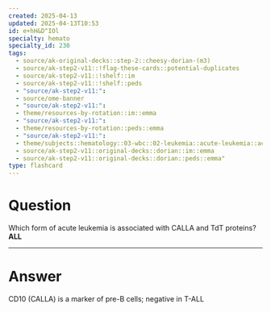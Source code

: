 ```yaml
---
created: 2025-04-13
updated: 2025-04-13T10:53
id: e+hH&D^IOl
specialty: hemato
specialty_id: 230
tags:
  - source/ak-original-decks::step-2::cheesy-dorian-(m3)
  - source/ak-step2-v11::!flag-these-cards::potential-duplicates
  - source/ak-step2-v11::!shelf::im
  - source/ak-step2-v11::!shelf::peds
  - "source/ak-step2-v11:": 
  - source/ome-banner
  - "source/ak-step2-v11:": 
  - theme/resources-by-rotation::im::emma
  - "source/ak-step2-v11:": 
  - theme/resources-by-rotation::peds::emma
  - "source/ak-step2-v11:": 
  - theme/subjects::hematology::03-wbc::02-leukemia::acute-leukemia::acute-lymphoblastic-leukemia::*basics
  - source/ak-step2-v11::original-decks::dorian::im::emma
  - source/ak-step2-v11::original-decks::dorian::peds::emma"
type: flashcard
---
```


# Question
Which form of acute leukemia is associated with CALLA and TdT proteins?   **ALL**

---

# Answer
CD10 (CALLA) is a marker of pre-B cells; negative in T-ALL